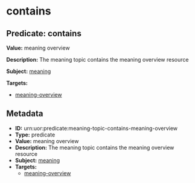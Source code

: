 # contains

## Predicate: contains

**Value:** meaning overview

**Description:** The meaning topic contains the meaning overview resource

**Subject:** [meaning](../Concepts/meaning.md)

**Targets:**

- [meaning-overview](../Concepts/meaning-overview.md)

## Metadata

- **ID:** urn:uor:predicate:meaning-topic-contains-meaning-overview
- **Type:** predicate
- **Value:** meaning overview
- **Description:** The meaning topic contains the meaning overview resource
- **Subject:** [meaning](../Concepts/meaning.md)
- **Targets:**
  - [meaning-overview](../Concepts/meaning-overview.md)
